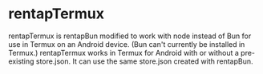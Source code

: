 # rentapTermux

rentapTermux is rentapBun modified to work with node instead of Bun for use in Termux on an Android device. (Bun can't currently be installed in Termux.) rentapTermux works in Termux for Android with or without a pre-existing store.json. It can use the same store.json created with rentapBun. 
